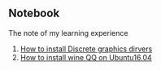 ## Notebook
The note of my learning experience
1. [How to install Discrete graphics dirvers](https://github.com/JinghangLi/NoteBook/blob/master/Note/Install_GPU_dirvers.md)
2. [How to install wine QQ on Ubuntu16.04](https://github.com/JinghangLi/NoteBook/blob/master/Note/Install_qq.md)
